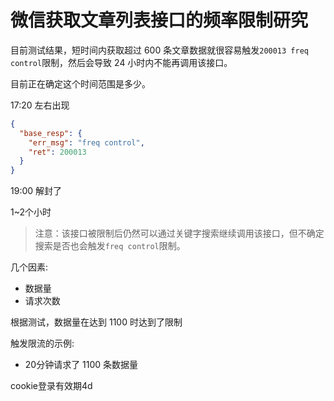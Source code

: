 # 微信获取文章列表接口的频率限制研究

目前测试结果，短时间内获取超过 600 条文章数据就很容易触发`200013 freq control`限制，然后会导致 24 小时内不能再调用该接口。

目前正在确定这个时间范围是多少。

17:20 左右出现
```json
{
  "base_resp": {
    "err_msg": "freq control",
    "ret": 200013
  }
}
```

19:00 解封了

1~2个小时

> 注意：该接口被限制后仍然可以通过关键字搜索继续调用该接口，但不确定搜索是否也会触发`freq control`限制。

几个因素:

- 数据量
- 请求次数

根据测试，数据量在达到 1100 时达到了限制

触发限流的示例:

- 20分钟请求了 1100 条数据量

cookie登录有效期4d
